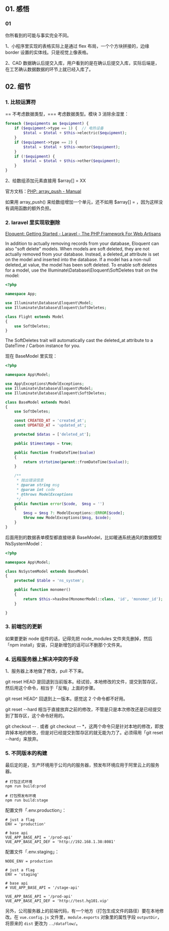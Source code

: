 ## 01. 感悟

### 01

你所看到的可能与事实完全不同。

1、小程序里实现的表格实际上是通过 flex 布局，一个个方块拼接的，边缘 border 设置的实体线。只是视觉上像表格。

2、CAD 数据确认后提交入库，用户看到的是在确认后提交入库，实际后端是，在工艺确认数据数据的环节上就已经入库了。

## 02. 细节

### 1. 比较运算符

== 不考虑数据类型，=== 考虑数据类型。模块 3 消除余湿里：

```php
foreach ($equipments as $equipment) {
    if ($equipment->type == 1) {  // 电热设备
        $total = $total + $this->electric($equipment);
    }
    if ($equipment->type == 2) {
        $total = $total + $this->motor($equipment);
    }
    if (!$equipment) {
        $total = $total + $this->other($equipment);
    }
}
```

2、给数组添加元素直接用 \$array[] = XX

官方文档：[PHP: array_push - Manual](https://www.php.net/manual/zh/function.array-push.php)

如果用 array_push() 来给数组增加一个单元，还不如用 \$array[] = ，因为这样没有调用函数的额外负担。

### 2. laravel 里实现软删除

[Eloquent: Getting Started - Laravel - The PHP Framework For Web Artisans](https://laravel.com/docs/7.x/eloquent#soft-deleting)

In addition to actually removing records from your database, Eloquent can also "soft delete" models. When models are soft deleted, they are not actually removed from your database. Instead, a deleted_at attribute is set on the model and inserted into the database. If a model has a non-null deleted_at value, the model has been soft deleted. To enable soft deletes for a model, use the Illuminate\Database\Eloquent\SoftDeletes trait on the model:

```php
<?php

namespace App;

use Illuminate\Database\Eloquent\Model;
use Illuminate\Database\Eloquent\SoftDeletes;

class Flight extends Model
{
    use SoftDeletes;
}
```

The SoftDeletes trait will automatically cast the deleted_at attribute to a DateTime / Carbon instance for you.

现在 BaseModel 里实现：

```php
<?php

namespace App\Model;

use App\Exceptions\ModelExceptions;
use Illuminate\Database\Eloquent\Model;
use Illuminate\Database\Eloquent\SoftDeletes;

class BaseModel extends Model
{
    use SoftDeletes;

    const CREATED_AT = 'created_at';
    const UPDATED_AT = 'updated_at';

    protected $datas = ['deleted_at'];

    public $timestamps = true;

    public function fromDateTime($value)
    {
        return strtotime(parent::fromDateTime($value));
    }

    /**
     * 抛出错误信息
     * @param string msg
     * @param int code
     * @throws ModelExceptions
     */
    public function error($code,  $msg = '')
    {
        $msg = $msg ?: ModelExceptions::ERROR[$code];
        throw new ModelExceptions($msg, $code);
    }
}
```

后面用到的数据表单模型都直接继承 BaseModel，比如暖通系统通风的数据模型 NsSystemModel：

```php
<?php

namespace App\Model;

class NsSystemModel extends BaseModel
{
    protected $table = 'ns_system';

    public function monomer()
    {
        return $this->hasOne(MonomerModel::class, 'id', 'monomer_id');
    }

}
```

### 3. 前端包的更新

如果要更新 node 组件的话，记得先把 node_modules 文件夹先删掉，然后「npm install」安装，只是新增包的话可以不删那个文件夹。

### 4. 远程服务器上解决冲突的手段

1、服务器上本地做了修改，pull 不下来。

git reset HEAD 是回退到当前版本。经试验，本地修改的文件，提交到暂存区，然后用这个命令，相当于「反悔」上面的步骤。

git reset HEAD^ 回退到上一版本。感觉这 2 个命令都不好用。

git reset --hard 相当于直接放弃之前的修改，不管是只是本次修改还是已经提交到了暂存区，这个命令好用的。

git checkout -- . 或者 git checkout -- *，这两个命令只是针对本地的修改，即放弃掉本地的修改，但是对已经提交到暂存区的就无能为力了。必须得用「git reset --hard」来放弃。

### 5. 不同版本的构建

最后定的是，生产环境用于公司内的服务器，预发布环境应用于阿里云上的服务器。

```
# 打包正式环境
npm run build:prod

# 打包预发布环境
npm run build:stage
```

配置文件「.env.production」：

```
# just a flag
ENV = 'production'

# base api
VUE_APP_BASE_API = '/prod-api'
VUE_APP_BASE_API_DEF = 'http://192.168.1.38:8081'
```

配置文件「.env.staging」：

```
NODE_ENV = production

# just a flag
ENV = 'staging'

# base api
# VUE_APP_BASE_API = '/stage-api'

VUE_APP_BASE_API = '/prod-api'
VUE_APP_BASE_API_DEF = 'http://test.hg101.vip'
```

另外，公司服务器上的前端代码，有一个地方（打包生成文件的路径）要在本地修改。在 `vue.config.js` 文件里，`module.exports` 对象里的属性字段 `outputDir`，将原来的 `dist` 更改为 `../dataflow/`。